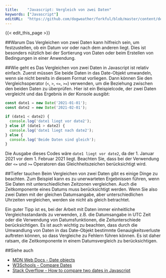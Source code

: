 ```yaml
---
title:    "Javascript: Vergleich von zwei Daten"
keywords: ["Javascript"]
editURL:  "https://github.com/dogweather/forkful/blob/master/content/de/javascript/comparing-two-dates.md"
---
```


{{< edit_this_page >}}

##Warum
Das Vergleichen von zwei Daten kann hilfreich sein, um festzustellen, ob ein Datum vor oder nach dem anderen liegt. Dies ist besonders nützlich bei der Sortierung von Daten oder beim Erstellen von Bedingungen in einer Anwendung.

##Wie geht es
Das Vergleichen von zwei Daten in Javascript ist relativ einfach. Zuerst müssen Sie beide Daten in das Date-Objekt umwandeln, wenn sie nicht bereits in diesem Format vorliegen. Dann können Sie den Vergleichsoperator (`<`, `>`, `<=`, `>=`) verwenden, um die Beziehung zwischen den beiden Daten zu überprüfen. Hier ist ein Beispielcode, der zwei Daten vergleicht und das Ergebnis in der Konsole ausgibt:

```Javascript
const date1 = new Date('2021-01-01');
const date2 = new Date('2021-02-01');

if (date1 < date2) {
  console.log('date1 liegt vor date2');
} else if (date1 > date2) {
  console.log('date1 liegt nach date2');
} else {
  console.log('Beide Daten sind gleich');
}
```

Die Ausgabe dieses Codes wäre `date1 liegt vor date2`, da der 1. Januar 2021 vor dem 1. Februar 2021 liegt. Beachten Sie, dass bei der Verwendung der `<=` und `>=` Operatoren das Gleichheitszeichen berücksichtigt wird.

##Tiefer tauchen
Beim Vergleichen von zwei Daten gibt es einige Dinge zu beachten. Zum Beispiel kann es zu unerwarteten Ergebnissen führen, wenn Sie Daten mit unterschiedlichen Zeitzonen vergleichen. Auch die Zeitkomponente eines Datums muss berücksichtigt werden. Wenn Sie also zwei Daten mit der gleichen Datumsangabe, aber unterschiedlichen Uhrzeiten vergleichen, werden sie nicht als gleich betrachtet.

Ein guter Tipp ist es, bei der Arbeit mit Daten immer einheitliche Vergleichsstandards zu verwenden, z.B. die Datumsangabe in UTC Zeit oder die Verwendung von Datumsfunktionen, die Zeitunterschiede berücksichtigen. Es ist auch wichtig zu beachten, dass durch die Umwandlung von Daten in das Date-Objekt bestimmte Genauigkeitsverluste auftreten können, so dass Vergleiche zu Fehlern führen können. Es ist daher ratsam, die Zeitkomponente in einem Datumsvergleich zu berücksichtigen.

##Siehe auch
- [MDN Web Docs - Date objects](https://developer.mozilla.org/de/docs/Web/JavaScript/Reference/Global_Objects/Date)
- [W3Schools - Compare Dates](https://www.w3schools.com/js/js_dates_compare.asp)
- [Stack Overflow - How to compare two dates in Javascript](https://stackoverflow.com/questions/492994/compare-two-dates-with-javascript)